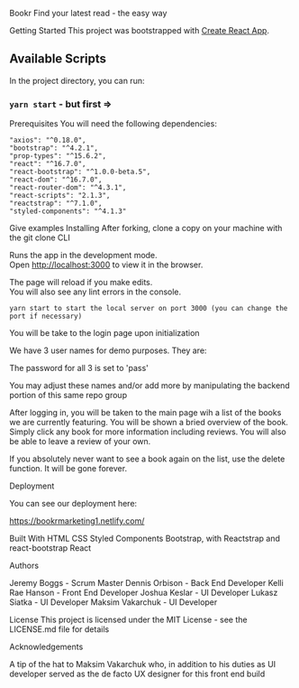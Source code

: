 Bookr
Find your latest read - the easy way

Getting Started
This project was bootstrapped with [Create React App](https://github.com/facebook/create-react-app).

## Available Scripts

In the project directory, you can run:

### `yarn start` - but first =>

Prerequisites
You will need the following dependencies:

    "axios": "^0.18.0",
    "bootstrap": "^4.2.1",
    "prop-types": "^15.6.2",
    "react": "^16.7.0",
    "react-bootstrap": "^1.0.0-beta.5",
    "react-dom": "^16.7.0",
    "react-router-dom": "^4.3.1",
    "react-scripts": "2.1.3",
    "reactstrap": "^7.1.0",
    "styled-components": "^4.1.3"

Give examples
Installing
After forking, clone a copy on your machine with the git clone <repo name> CLI

Runs the app in the development mode.<br>
Open [http://localhost:3000](http://localhost:3000) to view it in the browser.

The page will reload if you make edits.<br>
You will also see any lint errors in the console.

`yarn start to start the local server on port 3000 (you can change the port if necessary)`

You will be take to the login page upon initialization

We have 3 user names for demo purposes. They are:

<nomadic>
<expat>
<mutiny>

The password for all 3 is set to 'pass'

You may adjust these names and/or add more by manipulating the backend portion of this same repo group

After logging in, you will be taken to the main page wih a list of the books we are currently featuring. You will be shown a bried overview of the book. Simply click any book for more information including reviews. You will also be able to leave a review of your own.

If you absolutely never want to see a book again on the list, use the delete function. It will be gone forever.



Deployment

You can see our deployment here:

https://bookrmarketing1.netlify.com/

Built With
HTML
CSS
Styled Components
Bootstrap, with Reactstrap and react-bootstrap
React



Authors

Jeremy Boggs - Scrum Master
Dennis Orbison - Back End Developer
Kelli Rae Hanson - Front End Developer
Joshua Keslar - UI Developer
Lukasz Siatka - UI Developer
Maksim Vakarchuk - UI Developer

License
This project is licensed under the MIT License - see the LICENSE.md file for details

Acknowledgements

A tip of the hat to Maksim Vakarchuk who, in addition to his duties as UI developer served as the de facto UX designer for this front end build